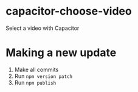 # capacitor-choose-video
Select a video with Capacitor

# Making a new update
1. Make all commits
2. Run `npm version patch`
3. Run `npm publish`
